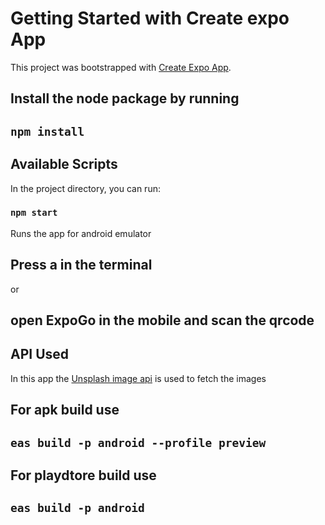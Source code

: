 # Getting Started with Create expo App

This project was bootstrapped with [Create Expo App](https://expo.dev/).

## Install the node package by running

## `npm install`

## Available Scripts

In the project directory, you can run:

### `npm start`

Runs the app for android emulator

## Press a in the terminal

or 

## open ExpoGo in the mobile and scan the qrcode

## API Used

In this app the [Unsplash image api](https://unsplash.com/) is used to fetch the images

## For apk build use

## `eas build -p android --profile preview`

## For playdtore build use

## `eas build -p android`